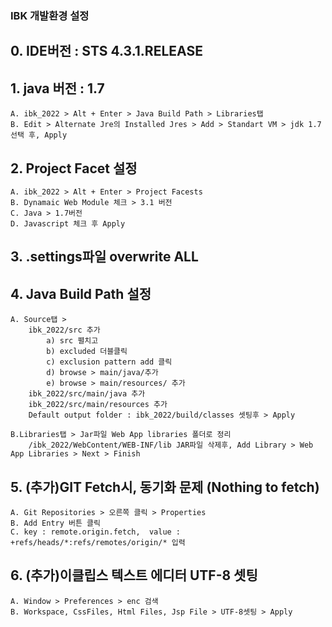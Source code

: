### IBK 개발환경 설정

## 0. IDE버전 : STS 4.3.1.RELEASE

## 1. java 버전 : 1.7
	A. ibk_2022 > Alt + Enter > Java Build Path > Libraries탭
	B. Edit > Alternate Jre의 Installed Jres > Add > Standart VM > jdk 1.7 선택 후, Apply

## 2. Project Facet 설정
	A. ibk_2022 > Alt + Enter > Project Facests 
	B. Dynamaic Web Module 체크 > 3.1 버전
	C. Java > 1.7버전
	D. Javascript 체크 후 Apply
	
## 3. .settings파일 overwrite ALL

## 4. Java Build Path 설정
	A. Source탭 > 
		ibk_2022/src 추가
			a) src 펼치고
			b) excluded 더블클릭
			c) exclusion pattern add 클릭
			d) browse > main/java/추가
			e) browse > main/resources/ 추가
		ibk_2022/src/main/java 추가
		ibk_2022/src/main/resources 추가
		Default output folder : ibk_2022/build/classes 셋팅후 > Apply

	B.Libraries탭 > Jar파일 Web App libraries 폴더로 정리
		/ibk_2022/WebContent/WEB-INF/lib JAR파일 삭제후, Add Library > Web App Libraries > Next > Finish

## 5. (추가)GIT Fetch시, 동기화 문제 (Nothing to fetch)
	A. Git Repositories > 오른쪽 클릭 > Properties
	B. Add Entry 버튼 클릭 
	C. key : remote.origin.fetch,  value : +refs/heads/*:refs/remotes/origin/* 입력

## 6. (추가)이클립스 텍스트 에디터 UTF-8 셋팅
	A. Window > Preferences > enc 검색
	B. Workspace, CssFiles, Html Files, Jsp File > UTF-8셋팅 > Apply
